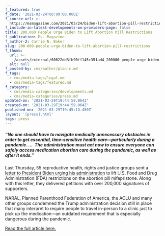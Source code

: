 ```yaml
---
f_featured: true
f_date: '2021-03-24T00:00:00.000Z'
f_source-url: >-
  https://msmagazine.com/2021/03/24/biden-lift-abortion-pill-restrictions-fda-medication-abortion/
f_include-in-latest-developments-on-providers-page: false
title: 200,000 People Urge Biden to Lift Abortion Pill Restrictions
f_publication: Ms. Magazine
f_author-2: Carrie N. Baker
slug: 200-000-people-urge-biden-to-lift-abortion-pill-restrictions
f_thumb:
  url: >-
    /assets/external/60622dd3fb90ff145c351ad4_200000-people-urge-biden-to-lift-abortion-pill-restrictions.jpg
  alt: null
f_posted-by: cms/author/plan-c.md
f_tags:
  - cms/media-tags/legal.md
  - cms/media-tags/featured.md
f_category:
  - cms/media-categories/developments.md
  - cms/media-categories/press.md
updated-on: '2021-03-29T19:44:59.064Z'
created-on: '2021-03-29T19:44:59.064Z'
published-on: '2021-03-29T19:45:13.450Z'
layout: '[press].html'
tags: press
---
```


##### _“No one should have to navigate medically unnecessary obstacles in order to get essential, time-sensitive health care—particularly during a pandemic. …  The administration must act now to ensure everyone can safely access medication abortion care during the pandemic, as well as after it ends.”_

Last Thursday, 55 reproductive health, rights and justice groups sent a [letter to President Biden urging his administration](https://www.aclu.org/letter/reproductive-health-rights-and-justice-groups-letter-biden-administration-mifepristone) to lift U.S. Food and Drug Administration (FDA) restrictions on the abortion pill mifepristone. Along with this letter, they delivered petitions with over 200,000 signatures of supporters.

NARAL, Planned Parenthood Federation of America, the ACLU and many other groups condemned the Trump administration decision still in place that many interpret to require people to travel in-person to a clinic just to pick up the medication—an outdated requirement that is especially dangerous during the pandemic.

[Read the full article here.](https://msmagazine.com/2021/03/24/biden-lift-abortion-pill-restrictions-fda-medication-abortion/)
